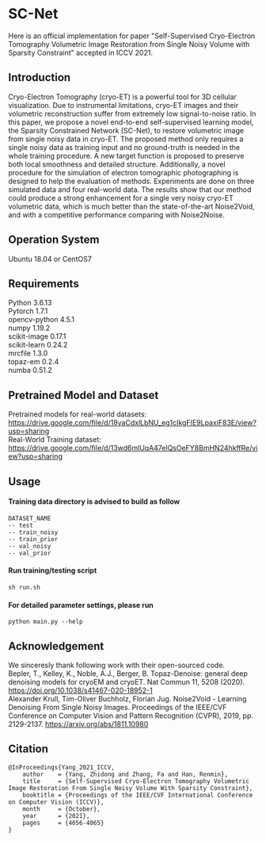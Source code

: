# SC-Net
Here is an official implementation for paper "Self-Supervised Cryo-Electron Tomography Volumetric Image Restoration from Single Noisy Volume with Sparsity Constraint" accepted in ICCV 2021.<br>

## Introduction
Cryo-Electron Tomography (cryo-ET) is a powerful tool for 3D cellular visualization. Due to instrumental limitations, cryo-ET images and their volumetric reconstruction suffer from extremely low signal-to-noise ratio. In this paper, we propose a novel end-to-end self-supervised learning model, the Sparsity Constrained Network (SC-Net), to restore volumetric image from single noisy data in cryo-ET. The proposed method only requires a single noisy data as training input and no ground-truth is needed in the whole training procedure. A new target function is proposed to preserve both local smoothness and detailed structure. Additionally, a novel procedure for the simulation of electron tomographic photographing is designed to help the evaluation of methods. Experiments are done on three simulated data and four real-world data. The results show that our method could produce a strong enhancement for a single very noisy cryo-ET volumetric data, which is much better than the state-of-the-art Noise2Void, and with a competitive performance comparing with Noise2Noise.

## Operation System
Ubuntu 18.04 or CentOS7

## Requirements
Python 3.6.13 <br>
Pytorch 1.7.1 <br>
opencv-python 4.5.1 <br>
numpy 1.19.2 <br>
scikit-image 0.17.1 <br>
scikit-learn 0.24.2 <br>
mrcfile 1.3.0 <br>
topaz-em 0.2.4 <br>
numba 0.51.2 <br>

## Pretrained Model and Dataset
 Pretrained models for real-world datasets: <br> https://drive.google.com/file/d/18yaCdxlLbNU_eg1cIkgFIE9LpaxiF83E/view?usp=sharing  <br>
 Real-World Training dataset: <br> https://drive.google.com/file/d/13wd6mlUqA47elQsOeFY8BmHN24hkffRe/view?usp=sharing 
## Usage
#### Training data directory is advised to build as follow
```
DATASET_NAME
-- test
-- train_noisy
-- train_prior
-- val_noisy
-- val_prior
```
#### Run training/testing script
    sh run.sh
#### For detailed parameter settings, please run
    python main.py --help

## Acknowledgement
We sinceresly thank following work with their open-sourced code. <br>
Bepler, T., Kelley, K., Noble, A.J., Berger, B. Topaz-Denoise: general deep denoising models for cryoEM and cryoET. Nat Commun 11, 5208 (2020). https://doi.org/10.1038/s41467-020-18952-1 <br>
Alexander Krull, Tim-Oliver Buchholz, Florian Jug. Noise2Void - Learning Denoising From Single Noisy Images. Proceedings of the IEEE/CVF Conference on Computer Vision and Pattern Recognition (CVPR), 2019, pp. 2129-2137.  https://arxiv.org/abs/1811.10980 <be>

## Citation
```
@InProceedings{Yang_2021_ICCV,
    author    = {Yang, Zhidong and Zhang, Fa and Han, Renmin},
    title     = {Self-Supervised Cryo-Electron Tomography Volumetric Image Restoration From Single Noisy Volume With Sparsity Constraint},
    booktitle = {Proceedings of the IEEE/CVF International Conference on Computer Vision (ICCV)},
    month     = {October},
    year      = {2021},
    pages     = {4056-4065}
}
```
